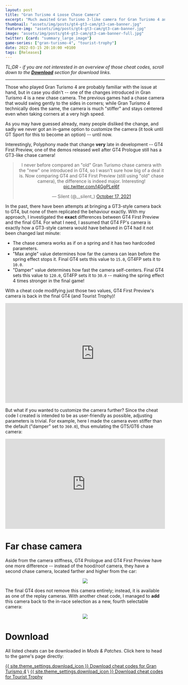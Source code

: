 ```yaml
---
layout: post
title: "Gran Turismo 4 Loose Chase Camera"
excerpt: "Much awaited Gran Turismo 3-like camera for Gran Turismo 4 and Tourist Trophy."
thumbnail: "assets/img/posts/gt4-gt3-cam/gt3-cam-banner.jpg"
feature-img: "assets/img/posts/gt4-gt3-cam/gt3-cam-banner.jpg"
image: "assets/img/posts/gt4-gt3-cam/gt3-cam-banner-full.jpg"
twitter: {card: "summary_large_image"}
game-series: ["gran-turismo-4", "tourist-trophy"]
date: 2022-03-15 20:10:00 +0100
tags: [Releases]
---
```


*TL;DR - if you are not interested in an overview of those cheat codes,
scroll down to the [**Download**](#download) section for download links.*

***

Those who played Gran Turismo 4 are probably familiar with the issue at hand, but in case you didn't -- one of the changes
introduced in Gran Turismo 4 is a new chase camera. The previous games had a chase camera that would swing gently to the sides
in corners; while Gran Turismo 4 technically does the same, the camera is much "stiffer" and stays centered even when taking
corners at a very high speed.

As you may have guessed already, many people disliked the change, and sadly we never got an in-game option to customize
the camera (it took until GT Sport for this to become an option) -- until now.

Interestingly, Polyphony made that change **very** late in development -- GT4 First Preview, one of the demos released well after GT4 Prologue
still has a GT3-like chase camera!

<div align="center">
<blockquote class="twitter-tweet"><p lang="en" dir="ltr">I never before compared an &quot;old&quot; Gran Turismo chase camera with the &quot;new&quot; one introduced in GT4, so I wasn&#39;t sure how big of a deal it is. Now comparing GT4 and GT4 First Preview (still using &quot;old&quot; chase camera), the difference is indeed major. Interesting! <a href="https://t.co/l4GgPLel6f">pic.twitter.com/l4GgPLel6f</a></p>&mdash; Silent (@__silent_) <a href="https://twitter.com/__silent_/status/1449783924654235651?ref_src=twsrc%5Etfw">October 17, 2021</a></blockquote> <script async src="https://platform.twitter.com/widgets.js" charset="utf-8"></script>
</div>

In the past, there have been attempts at bringing a GT3-style camera back to GT4, but none of them replicated the behaviour exactly.
With my approach, I investigated the **exact** differences between GT4 First Preview and the final GT4. For what I need,
I assumed that GT4 FP's camera is exactly how a GT3-style camera would have behaved in GT4 had it not been changed last minute:
* The chase camera works as if on a spring and it has two hardcoded parameters.
* "Max angle" value determines how far the camera can lean before the spring effect stops it. Final GT4 sets this value to `15.0`, GT4FP sets it to `10.0`.
* "Damper" value determines how fast the camera self-centers. Final GT4 sets this value to `120.0`, GT4FP sets it to `30.0` -- making the spring effect 4 times stronger in the final game!

With a cheat code modifying just those two values, GT4 First Preview's camera is back in the final GT4 (and Tourist Trophy)!

<div align="center" class="video-container">
<iframe width="560" height="315" src="https://www.youtube.com/embed/5kk63H3nYsQ" frameborder="0" allow="accelerometer; autoplay; encrypted-media; gyroscope; picture-in-picture" allowfullscreen></iframe>
</div>

But what if you wanted to customize the camera further? Since the cheat code I created is intended to be as user-friendly as possible,
adjusting parameters is trivial. For example, here I made the camera even stiffer than the default ("damper" set to `360.0`), thus emulating the GT5/GT6 chase camera:

<div style="width:100%;height:0px;position:relative;padding-bottom:56.250%;"><iframe src="https://streamable.com/e/p5wz8z" frameborder="0" width="100%" height="100%" allowfullscreen style="width:100%;height:100%;position:absolute;left:0px;top:0px;overflow:hidden;"></iframe></div>

# Far chase camera

Aside from the camera stiffness, GT4 Prologue and GT4 First Preview have one more difference -- instead of the hood/roof camera, they have a second chase camera, located farther and higher from the car:

<p align="center">
<img src="{% link assets/img/posts/console-codes-2/gt4p-units.jpg %}">
</p>

The final GT4 does not remove this camera entirely; instead, it is available as one of the replay cameras.
With another cheat code, I managed to **add** this camera back to the in-race selection as a new, fourth selectable camera:

<p align="center">
<img src="{% link assets/img/posts/gt4-gt3-cam/gt4-far-chase-cam.jpg %}">
</p>

# Download

All listed cheats can be downloaded in *Mods & Patches*. Click here to head to the game's page directly:

<a href="{% link _games/gt/gran-turismo-4.md %}" class="button" role="button" target="_blank">{{ site.theme_settings.download_icon }} Download cheat codes for Gran Turismo 4</a> \\
<a href="{% link _games/gt/tourist-trophy.md %}" class="button" role="button" target="_blank">{{ site.theme_settings.download_icon }} Download cheat codes for Tourist Trophy</a>